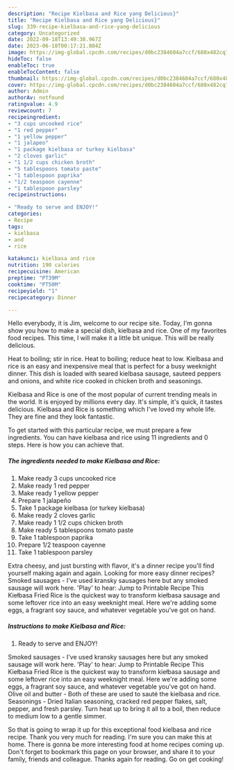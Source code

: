 ```yaml
---
description: "Recipe Kielbasa and Rice yang Delicious}"
title: "Recipe Kielbasa and Rice yang Delicious}"
slug: 339-recipe-kielbasa-and-rice-yang-delicious
category: Uncategorized
date: 2022-09-18T13:49:38.967Z
date: 2023-06-18T00:17:21.804Z
image: https://img-global.cpcdn.com/recipes/d0bc2384604a7ccf/680x482cq70/kielbasa-and-rice-recipe-main-photo.jpg
hideToc: false
enableToc: true
enableTocContent: false
thumbnail: https://img-global.cpcdn.com/recipes/d0bc2384604a7ccf/680x482cq70/kielbasa-and-rice-recipe-main-photo.jpg
cover: https://img-global.cpcdn.com/recipes/d0bc2384604a7ccf/680x482cq70/kielbasa-and-rice-recipe-main-photo.jpg
author: Admin
authorAv: notfound
ratingvalue: 4.9
reviewcount: 7
recipeingredient:
- "3 cups uncooked rice"
- "1 red pepper"
- "1 yellow pepper"
- "1 jalapeo"
- "1 package kielbasa or turkey kielbasa"
- "2 cloves garlic"
- "1 1/2 cups chicken broth"
- "5 tablespoons tomato paste"
- "1 tablespoon paprika"
- "1/2 teaspoon cayenne"
- "1 tablespoon parsley"
recipeinstructions:

- "Ready to serve and ENJOY!"
categories:
- Recipe
tags:
- kielbasa
- and
- rice

katakunci: kielbasa and rice 
nutrition: 190 calories
recipecuisine: American
preptime: "PT39M"
cooktime: "PT50M"
recipeyield: "1"
recipecategory: Dinner

---
```



Hello everybody, it is Jim, welcome to our recipe site. Today, I'm gonna show you how to make a special dish, kielbasa and rice. One of my favorites food recipes. This time, I will make it a little bit unique. This will be really delicious.

Heat to boiling; stir in rice. Heat to boiling; reduce heat to low. Kielbasa and rice is an easy and inexpensive meal that is perfect for a busy weeknight dinner. This dish is loaded with seared kielbasa sausage, sauteed peppers and onions, and white rice cooked in chicken broth and seasonings.

Kielbasa and Rice is one of the most popular of current trending meals in the world. It is enjoyed by millions every day. It's simple, it's quick, it tastes delicious. Kielbasa and Rice is something which I've loved my whole life. They are fine and they look fantastic.


To get started with this particular recipe, we must prepare a few ingredients. You can have kielbasa and rice using 11 ingredients and 0 steps. Here is how you can achieve that.

<!--inarticleads1-->

##### The ingredients needed to make Kielbasa and Rice:

1. Make ready 3 cups uncooked rice
1. Make ready 1 red pepper
1. Make ready 1 yellow pepper
1. Prepare 1 jalapeño
1. Take 1 package kielbasa (or turkey kielbasa)
1. Make ready 2 cloves garlic
1. Make ready 1 1/2 cups chicken broth
1. Make ready 5 tablespoons tomato paste
1. Take 1 tablespoon paprika
1. Prepare 1/2 teaspoon cayenne
1. Take 1 tablespoon parsley


Extra cheesy, and just bursting with flavor, it&#39;s a dinner recipe you&#39;ll find yourself making again and again. Looking for more easy dinner recipes? Smoked sausages - I&#39;ve used kransky sausages here but any smoked sausage will work here. &#39;Play&#39; to hear: Jump to Printable Recipe This Kiełbasa Fried Rice is the quickest way to transform kiełbasa sausage and some leftover rice into an easy weeknight meal. Here we&#39;re adding some eggs, a fragrant soy sauce, and whatever vegetable you&#39;ve got on hand. 

<!--inarticleads2-->

##### Instructions to make Kielbasa and Rice:


1. Ready to serve and ENJOY!

Smoked sausages - I&#39;ve used kransky sausages here but any smoked sausage will work here. &#39;Play&#39; to hear: Jump to Printable Recipe This Kiełbasa Fried Rice is the quickest way to transform kiełbasa sausage and some leftover rice into an easy weeknight meal. Here we&#39;re adding some eggs, a fragrant soy sauce, and whatever vegetable you&#39;ve got on hand. Olive oil and butter - Both of these are used to sauté the kielbasa and rice. Seasonings - Dried Italian seasoning, cracked red pepper flakes, salt, pepper, and fresh parsley. Turn heat up to bring it all to a boil, then reduce to medium low to a gentle simmer. 

So that is going to wrap it up for this exceptional food kielbasa and rice recipe. Thank you very much for reading. I'm sure you can make this at home. There is gonna be more interesting food at home recipes coming up. Don't forget to bookmark this page on your browser, and share it to your family, friends and colleague. Thanks again for reading. Go on get cooking!
